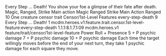 <ability>
  <name>Every Step … Death!</name>
  <flavor>You show your foe a glimpse of their fate after death. Magic, Ranged, Strike Main action</flavor>
  <keywords>
    <keyword>Magic</keyword>
    <keyword>Ranged</keyword>
    <keyword>Strike</keyword>
  </keywords>
  <type>Main Action</type>
  <distance>Ranged 10</distance>
  <target>One creature</target>
  <metadata>
    <class>censor</class>
    <feature_type>trait</feature_type>
    <file_dpath>Censor/1st-Level Features</file_dpath>
    <item_id>every-step-death</item_id>
    <item_index>9</item_index>
    <item_name>Every Step … Death!</item_name>
    <level>1</level>
    <scc>mcdm.heroes.v1:feature.trait.censor.1st-level-feature:every-step-death</scc>
    <scdc>1.1.1:8.1.7.1:09</scdc>
    <source>mcdm.heroes.v1</source>
    <type>feature/trait/censor/1st-level-feature</type>
  </metadata>
  <effects>
    <effect type="roll">
      <roll>Power Roll + Presence</roll>
      <t1>5 + P psychic damage</t1>
      <t2>7 + P psychic damage</t2>
      <t3>10 + P psychic damage</t3>
    </effect>
    <effect type="mundane">Each time the target willingly moves before the end of your next turn, they take 1 psychic damage for each square they move.</effect>
  </effects>
</ability>
